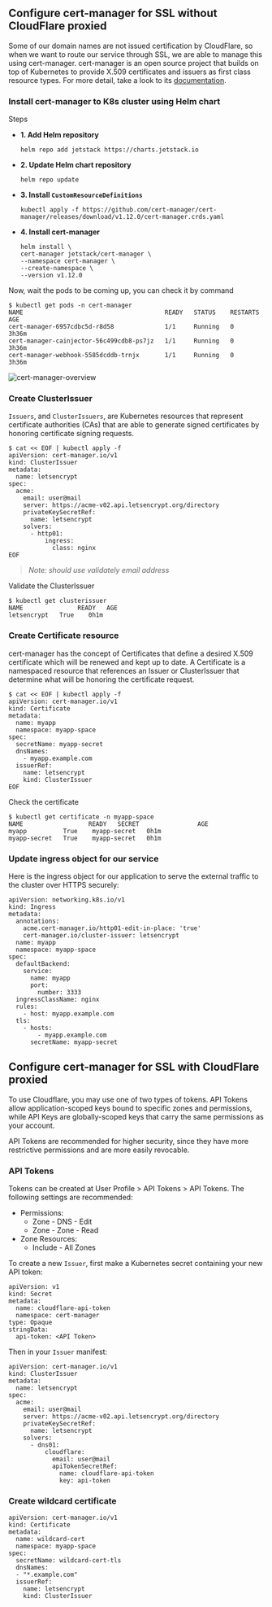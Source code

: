 ## Configure cert-manager for SSL without CloudFlare proxied

Some of our domain names are not issued certification by CloudFlare, so when we want to route our service through SSL, we are able to manage this using cert-manager. cert-manager is an open source project that builds on top of Kubernetes to provide X.509 certificates and issuers as first class resource types. For more detail, take a look to its [documentation](https://cert-manager.io/docs/).

### Install cert-manager to K8s cluster using Helm chart

Steps

- **1. Add Helm repository**
  ```
  helm repo add jetstack https://charts.jetstack.io
  ```

- **2. Update Helm chart repository**
  ```
  helm repo update
  ```

- **3. Install `CustomResourceDefinitions`**
  ```
  kubectl apply -f https://github.com/cert-manager/cert-manager/releases/download/v1.12.0/cert-manager.crds.yaml
  ```

- **4. Install cert-manager**
  ```
  helm install \
  cert-manager jetstack/cert-manager \
  --namespace cert-manager \
  --create-namespace \
  --version v1.12.0
  ```

Now, wait the pods to be coming up, you can check it by command
```
$ kubectl get pods -n cert-manager
NAME                                       READY   STATUS    RESTARTS   AGE
cert-manager-6957cdbc5d-r8d58              1/1     Running   0          3h36m
cert-manager-cainjector-56c499cdb8-ps7jz   1/1     Running   0          3h36m
cert-manager-webhook-5585dcddb-trnjx       1/1     Running   0          3h36m
```

![cert-manager-overview](/ops/assets/images/kubernetes/cert-manager-overview.svg)

### Create ClusterIssuer

`Issuers`, and `ClusterIssuers`, are Kubernetes resources that represent certificate authorities (CAs) that are able to generate signed certificates by honoring certificate signing requests.

```
$ cat << EOF | kubectl apply -f 
apiVersion: cert-manager.io/v1
kind: ClusterIssuer
metadata:
  name: letsencrypt
spec:
  acme:
    email: user@mail
    server: https://acme-v02.api.letsencrypt.org/directory
    privateKeySecretRef:
      name: letsencrypt
    solvers:
      - http01:
          ingress:
            class: nginx
EOF
```

> *Note: should use validately email address*

Validate the ClusterIssuer

```
$ kubectl get clusterissuer
NAME               READY   AGE
letsencrypt   True    0h1m
```

### Create Certificate resource

cert-manager has the concept of Certificates that define a desired X.509 certificate which will be renewed and kept up to date. A Certificate is a namespaced resource that references an Issuer or ClusterIssuer that determine what will be honoring the certificate request.

```
$ cat << EOF | kubectl apply -f 
apiVersion: cert-manager.io/v1
kind: Certificate
metadata:
  name: myapp
  namespace: myapp-space
spec:
  secretName: myapp-secret
  dnsNames:
    - myapp.example.com
  issuerRef:
    name: letsencrypt
    kind: ClusterIssuer
EOF
```

Check the certificate

```
$ kubectl get certificate -n myapp-space
NAME                  READY   SECRET                AGE
myapp          True    myapp-secret   0h1m
myapp-secret   True    myapp-secret   0h1m
```

### Update ingress object for our service

Here is the ingress object for our application to serve the external traffic to the cluster over HTTPS securely:

```
apiVersion: networking.k8s.io/v1
kind: Ingress
metadata:
  annotations:
    acme.cert-manager.io/http01-edit-in-place: 'true'
    cert-manager.io/cluster-issuer: letsencrypt
  name: myapp
  namespace: myapp-space
spec:
  defaultBackend:
    service:
      name: myapp
      port:
        number: 3333
  ingressClassName: nginx
  rules:
    - host: myapp.example.com
  tls:
    - hosts:
        - myapp.example.com
      secretName: myapp-secret
```

## Configure cert-manager for SSL with CloudFlare proxied

To use Cloudflare, you may use one of two types of tokens. API Tokens allow application-scoped keys bound to specific zones and permissions, while API Keys are globally-scoped keys that carry the same permissions as your account.

API Tokens are recommended for higher security, since they have more restrictive permissions and are more easily revocable.

### API Tokens

Tokens can be created at User Profile > API Tokens > API Tokens. The following settings are recommended:

* Permissions:
  * Zone - DNS - Edit
  * Zone - Zone - Read
* Zone Resources:
  * Include - All Zones

To create a new `Issuer`, first make a Kubernetes secret containing your new API token:

```
apiVersion: v1
kind: Secret
metadata:
  name: cloudflare-api-token
  namespace: cert-manager
type: Opaque
stringData:
  api-token: <API Token>
```

Then in your `Issuer` manifest:

```
apiVersion: cert-manager.io/v1
kind: ClusterIssuer
metadata:
  name: letsencrypt
spec:
  acme:
    email: user@mail
    server: https://acme-v02.api.letsencrypt.org/directory
    privateKeySecretRef:
      name: letsencrypt
    solvers:
      - dns01:
          cloudflare:
            email: user@mail
            apiTokenSecretRef:
              name: cloudflare-api-token
              key: api-token
```

### Create wildcard certificate

```
apiVersion: cert-manager.io/v1
kind: Certificate
metadata:
  name: wildcard-cert
  namespace: myapp-space
spec:
  secretName: wildcard-cert-tls
  dnsNames:
  - "*.example.com"
  issuerRef:
    name: letsencrypt
    kind: ClusterIssuer
```